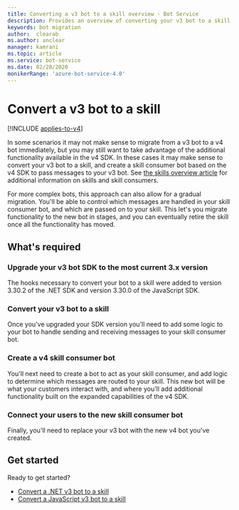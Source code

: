 ```yaml
---
title: Converting a v3 bot to a skill overview - Bot Service
description: Provides an overview of converting your v3 bot to a skill, and consuming it from a v4 bot.
keywords: bot migration
author:  clearab
ms.author: anclear
manager: kamrani
ms.topic: article
ms.service: bot-service
ms.date: 02/28/2020
monikerRange: 'azure-bot-service-4.0'
---
```


# Convert a v3 bot to a skill

[!INCLUDE [applies-to-v4](../../includes/applies-to-v4-current.md)]

In some scenarios it may not make sense to migrate from a v3 bot to a v4 bot immediately, but you may still want to take advantage of the additional functionality available in the v4 SDK. In these cases it may make sense to convert your v3 bot to a skill, and create a skill consumer bot based on the v4 SDK to pass messages to your v3 bot. See [the skills overview article](../skills-conceptual.md) for additional information on skills and skill consumers.

For more complex bots, this approach can also allow for a gradual migration. You'll be able to control which messages are handled in your skill consumer bot, and which are passed on to your skill. This let's you migrate functionality to the new bot in stages, and you can eventually retire the skill once all the functionality has moved.

## What's required

### Upgrade your v3 bot SDK to the most current 3.x version

The hooks necessary to convert your bot to a skill were added to version 3.30.2 of the .NET SDK and version 3.30.0 of the JavaScript SDK.

### Convert your v3 bot to a skill

Once you've upgraded your SDK version you'll need to add some logic to your bot to handle sending and receiving messages to your skill consumer bot.

### Create a v4 skill consumer bot

You'll next need to create a bot to act as your skill consumer, and add logic to determine which messages are routed to your skill. This new bot will be what your customers interact with, and where you'll add additional functionality built on the expanded capabilities of the v4 SDK.

### Connect your users to the new skill consumer bot

Finally, you'll need to replace your v3 bot with the new v4 bot you've created.

## Get started

Ready to get started?

- [Convert a .NET v3 bot to a skill](net-v3-as-skill.md)
- [Convert a JavaScript v3 bot to a skill](javascript-v3-as-skill.md)
